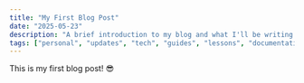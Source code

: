 ```yaml
---
title: "My First Blog Post"
date: "2025-05-23"
description: "A brief introduction to my blog and what I'll be writing about."
tags: ["personal", "updates", "tech", "guides", "lessons", "documentation", "daily"]
---
```


This is my first blog post! 😎